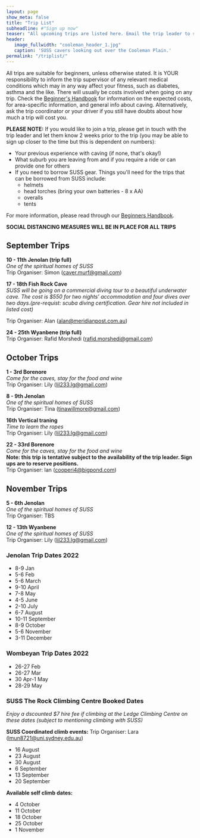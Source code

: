 ```yaml
---
layout: page
show_meta: false
title: "Trip List"
subheadline: #"Sign up now"
teaser: "All upcoming trips are listed here. Email the trip leader to sign up."
header:
   image_fullwidth: "cooleman_header_1.jpg"
   caption: 'SUSS cavers looking out over the Cooleman Plain.'
permalink: "/triplist/"
---
```


<!-- To Do convert this to auto genarage from a yaml file -->

All trips are suitable for beginners, unless otherwise stated.  It is YOUR responsibility to inform the trip supervisor of any relevant medical
conditions which may in any way affect your fitness, such as diabetes,
asthma and the like. There will usually be costs involved when going on any trip. Check the <a href="/assets/handbook.pdf">Beginner's Handbook</a>
for information on the expected costs, for area-specific information, and general info about caving. Alternatively, ask the trip coordinator or your driver
if you still have doubts about how much a trip will cost you.

**PLEASE NOTE:**
If you would like to join a trip, please get in touch with the trip leader and let them know 2 weeks prior to the trip (you may be able to sign up closer to the time but this is dependent on numbers):

-   Your previous experience with caving (if none, that's okay!)
-   What suburb you are leaving from and if you require a ride or can provide one for others
-   If you need to borrow SUSS gear. Things you'll need for the trips that can be borrowed from SUSS include:
    -   helmets
    -   head torches (bring your own batteries - 8 x AA)
    -   overalls
    -   tents

For more information, please read through our [Beginners Handbook](/assets/handbook.pdf).

**SOCIAL DISTANCING MEASURES WILL BE IN PLACE FOR ALL TRIPS**

## September Trips  

**10 - 11th Jenolan (trip full)**  
*One of the spiritual homes of SUSS*  
Trip Organiser: Simon (caver.murf@gmail.com)

**17 - 18th Fish Rock Cave**   
*SUSS will be going on a commercial diving tour to a beautiful underwater cave. The cost is $550 for two nights’ accommodation and four dives over two days.(pre-requist: scuba diving certification. Gear hire not included in listed cost)*

Trip Organiser: Alan (alan@meridianpost.com.au)

**24 - 25th Wyanbene (trip full)**  
Trip Organiser: Rafid Morshedi (rafid.morshedi@gmail.com) 

## October Trips  

**1 - 3rd Borenore**  
*Come for the caves, stay for the food and wine*  
Trip Organiser: Lily (lil233.lg@gmail.com)  

**8 - 9th Jenolan**  
*One of the spiritual homes of SUSS*      
Trip Organiser: Tina (tinawillmore@gmail.com)

**16th Vertical traning**  
*Time to learn the ropes*    
Trip Organiser: Lily (lil233.lg@gmail.com) 

**22 - 33rd Borenore**  
*Come for the caves, stay for the food and wine*  
**Note: this trip is tentative subject to the availability of the trip leader. Sign ups are to reserve positions.**  
Trip Organiser: Ian (cooperi4@bigpond.com)  

## November Trips  

**5 - 6th Jenolan**  
*One of the spiritual homes of SUSS*   
Trip Organiser: TBS

**12 - 13th Wyanbene**  
*One of the spiritual homes of SUSS*    
Trip Organiser: Lily (lil233.lg@gmail.com)   


### Jenolan Trip Dates 2022  

- 8-9 Jan
- 5-6 Feb
- 5-6 March
- 9-10 April
- 7-8 May
- 4-5 June
- 2-10 July
- 6-7 August
- 10-11 September
- 8-9 October
- 5-6 November
- 3-11 December

### Wombeyan Trip Dates 2022

- 26-27 Feb
- 26-27 Mar
- 30 Apr-1 May
- 28-29 May

### SUSS The Rock Climbing Centre Booked Dates

*Enjoy a dscounted $7 hire fee if climbing at the Ledge Climbing Centre on these dates (subject to mentioning climbing with SUSS)*

**SUSS Coordinated climb events:**
Trip Organiser: Lara (lmun8721@uni.sydney.edu.au)  
- 16 August
- 23 August
- 30 August
- 6 September
- 13 September
- 20 September

**Available self climb dates:**
- 4 October
- 11 October
- 18 October
- 25 October
- 1 November

